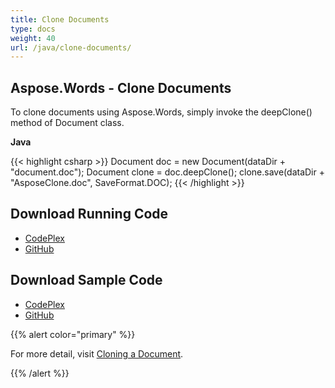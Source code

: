 ```yaml
---
title: Clone Documents
type: docs
weight: 40
url: /java/clone-documents/
---
```


## **Aspose.Words - Clone Documents**

To clone documents using Aspose.Words, simply invoke the deepClone() method of Document class.

**Java**

{{< highlight csharp >}}
Document doc = new Document(dataDir + "document.doc");
Document clone = doc.deepClone();
clone.save(dataDir + "AsposeClone.doc", SaveFormat.DOC);
{{< /highlight >}}

## **Download Running Code**

- [CodePlex](https://asposewordsjavaapachepoi.codeplex.com/releases/view/618321)
- [GitHub](https://github.com/aspose-words/Aspose.Words-for-Java/releases/tag/Aspose.Words_Java_for_Apache_POI_WP-v1.0.0)

## **Download Sample Code**

- [CodePlex](https://asposewordsjavaapachepoi.codeplex.com/SourceControl/latest#src/main/java/com/aspose/words/examples/asposefeatures/workingwithdocument/clonedoc/AsposeCloneDoc.java)
- [GitHub](https://github.com/aspose-words/Aspose.Words-for-Java/blob/master/Plugins/Aspose_Words_for_Apache_POI/src/main/java/com/aspose/words/examples/asposefeatures/workingwithdocument/clonedoc/AsposeCloneDoc.java)

{{% alert color="primary" %}} 

For more detail, visit [Cloning a Document](/words/java/working-with-document/#workingwithdocument-cloningadocument).

{{% /alert %}}
